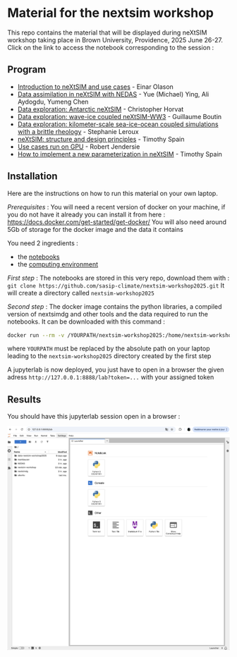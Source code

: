 # Material for the nextsim workshop

This repo contains the material that will be displayed during neXtSIM workshop taking place in Brown University, Providence, 2025 June 26-27.
Click on the link to access the notebook corresponding to the session :

## Program

  - [Introduction to neXtSIM and use cases](nextsimdg) - Einar Olason
  - [Data assimilation in neXtSIM with NEDAS](assimilation/demo-osse.ipynb) - Yue (Michael) Ying, Ali Aydogdu, Yumeng Chen
  - [Data exploration: Antarctic neXtSIM](antarctic/README.md) - Christopher Horvat
  - [Data exploration: wave-ice coupled neXtSIM-WW3](ww3-nextsim/tutorial_ww3-nextsim.ipynb) - Guillaume Boutin
  - [Data exploration: kilometer-scale sea-ice-ocean coupled simulations with a brittle rheology](hires-bbm/README.md) - Stephanie Leroux
  - [neXtSIM: structure and design principles](nextsim-structure/README.md) - Timothy Spain
  - [Use cases run on GPU](nextsimdg-gpu/README.md) - Robert Jendersie
  - [How to implement a new parameterization in neXtSIM](nextsim-param/README.md) - Timothy Spain

## Installation

Here are the instructions on how to run this material on your own laptop.

*Prerequisites* : You will need a recent version of docker on your machine, if you do not have it already you can install it from here : https://docs.docker.com/get-started/get-docker/
You will also need around 5Gb of storage for the docker image and the data it contains

You need 2 ingredients :
  - the [notebooks](#notebooks)
  - the [computing environment](#computing-environment)


*First step* : The notebooks are stored in this very repo, download them with : `git clone https://github.com/sasip-climate/nextsim-workshop2025.git` It will create a directory called `nextsim-workshop2025`

*Second step* : The docker image contains the python libraries, a compiled version of nextsimdg and other tools and the data required to run the notebooks. It can be downloaded with this command :

```bash
docker run --rm -v /YOURPATH/nextsim-workshop2025:/home/nextsim-workshop -p 8888:8888 quay.io/auraoupa/nextsim-workshop:215195fdbcf0 
```

where `YOURPATH` must be replaced by the absolute path on your laptop leading to the `nextsim-workshop2025` directory created by the first step

A jupyterlab is now deployed, you just have to open in a browser the given adress `http://127.0.0.1:8888/lab?token=...` with your assigned token

## Results

You should have this jupyterlab session open in a browser :

![](docker-pic.png)
